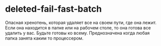 # deleted-fail-fast-batch
Опасная хренотень, которая удаляет все на своем пути, где она лежит. Если она находится в папке или на рабочем столе, то она готова все удалить у вас. Будьте готовы ко всему.
Преднозначена когда любая папка занята каким то процессером.
